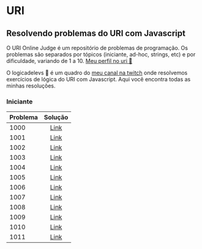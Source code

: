 # URI

## Resolvendo problemas do URI com Javascript

O URI Online Judge é um repositório de problemas de programação. Os problemas são separados por tópicos (iniciante, ad-hoc, strings, etc) e por dificuldade, variando de 1 a 10. [Meu perfil no uri 🔗](https://www.urionlinejudge.com.br/judge/pt/profile/565766)

O logicadelevs 🤔 é um quadro do [meu canal na twitch](https://www.twitch.tv/levxyca) onde resolvemos exercícios de lógica do URI com Javascript. Aqui você encontra todas as minhas resoluções.

### Iniciante

| Problema   |      Solução      |
|----------|:-------------:|
| 1000 | [Link](iniciante/logic/solutions/1000.md) |
| 1001 | [Link](iniciante/logic/solutions/1001.md) |
| 1002 | [Link](iniciante/logic/solutions/1002.md) |
| 1003 | [Link](iniciante/logic/solutions/1003.md) |
| 1004 | [Link](iniciante/logic/solutions/1004.md) |
| 1005 | [Link](iniciante/logic/solutions/1005.md) |
| 1006 | [Link](iniciante/logic/solutions/1006.md) |
| 1007 | [Link](iniciante/logic/solutions/1007.md) |
| 1008 | [Link](iniciante/logic/solutions/1008.md) |
| 1009 | [Link](iniciante/logic/solutions/1009.md) |
| 1010 | [Link](iniciante/logic/solutions/1010.md) |
| 1011 | [Link](iniciante/logic/solutions/1011.md) |